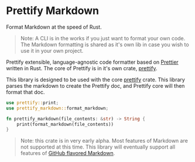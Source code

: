 # Prettify Markdown

Format Markdown at the speed of Rust.

> Note: A CLI is in the works if you just want to format your own code. The Markdown formatting is shared as it's own lib in case you wish to use it in your own project.

Prettify extensible, language-agnostic code formatter based on [Prettier](https://prettier.io/) written in Rust. The core of Prettify is in it's own crate, [prettify](https://crates.io/crates/prettify).

This library is designed to be used with the core [prettify](https://crates.io/crates/prettify) crate. This library parses the markdown to create the Prettify doc, and Prettify core will then format that doc.

```rs
use prettify::print;
use prettify_markdown::format_markdown;

fn prettify_markdown(file_contents: &str) -> String {
    print(format_markdown(file_contents))
}
```

> Note: this crate is in very early alpha. Most features of Markdown are not supported at this time. This library will eventually support all features of [GitHub flavored Markdown](https://github.github.com/gfm).
